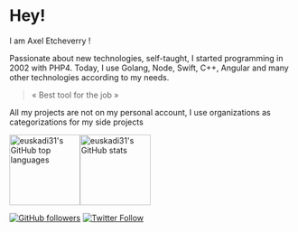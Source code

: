 # Hey!

I am Axel Etcheverry !

Passionate about new technologies, self-taught, I started programming in 2002 with PHP4. Today, I use Golang, Node, Swift, C++, Angular and many other technologies according to my needs.

> « Best tool for the job »

All my projects are not on my personal account, I use organizations as categorizations for my side projects 


<img height="125" src="https://github-readme-stats.vercel.app/api/top-langs/?username=euskadi31&theme=dracula&layout=compact" alt="euskadi31's GitHub top languages"
/><img height="125" src="https://github-readme-stats.vercel.app/api?username=euskadi31&show_icons=true&theme=dracula&count_private=true" alt="euskadi31's GitHub stats"
/>

[![GitHub followers](https://img.shields.io/github/followers/euskadi31?style=social&label=Follow%20me)](https://github.com/euskadi31)
[![Twitter Follow](https://img.shields.io/twitter/follow/euskadi31?style=social&label=Follow%20me)](https://twitter.com/euskadi31)
